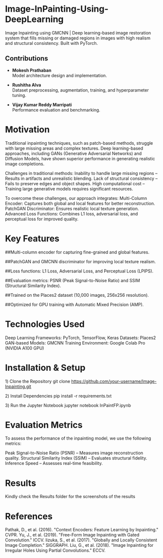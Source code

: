 # Image-InPainting-Using-DeepLearning
Image Inpainting using GMCNN | Deep learning-based image restoration system that fills missing or damaged regions in images with high realism and structural consistency. Built with PyTorch.

## Contributions

- **Mokesh Prathaban**  
  Model architecture design and implementation.

- **Rushitha Alva**  
  Dataset preprocessing, augmentation, training, and hyperparameter tuning.

- **Vijay Kumar Reddy Marripati**  
  Performance evaluation and benchmarking.
 


# Motivation
Traditional inpainting techniques, such as patch-based methods, struggle with large missing areas and complex textures. Deep learning-based approaches, including GANs (Generative Adversarial Networks) and Diffusion Models, have shown superior performance in generating realistic image completions.

Challenges in traditional methods:
Inability to handle large missing regions – Results in artifacts and unrealistic blending.
Lack of structural consistency – Fails to preserve edges and object shapes.
High computational cost – Training large generative models requires significant resources.

To overcome these challenges, our approach integrates:
Multi-Column Encoder: Captures both global and local features for better reconstruction.
PatchGAN Discriminator: Ensures realistic local texture generation.
Advanced Loss Functions: Combines L1 loss, adversarial loss, and perceptual loss for improved quality.

# Key Features
##Multi-column encoder for capturing fine-grained and global features.

##PatchGAN and GMCNN discriminator for improving local texture realism.

##Loss functions: L1 Loss, Adversarial Loss, and Perceptual Loss (LPIPS).

##Evaluation metrics: PSNR (Peak Signal-to-Noise Ratio) and SSIM (Structural Similarity Index).

##Trained on the Places2 dataset (10,000 images, 256x256 resolution).

##Optimized for GPU training with Automatic Mixed Precision (AMP).

# Technologies Used
Deep Learning Frameworks: PyTorch, TensorFlow, Keras
Datasets: Places2
GAN-based Models: GMCNN
Training Environment: Google Colab Pro (NVIDIA A100 GPU)

# Installation & Setup

1️) Clone the Repository
git clone https://github.com/your-username/Image-Inpainting.git

2️) Install Dependencies
pip install -r requirements.txt

3️) Run the Jupyter Notebook
jupyter notebook InPaintFP.ipynb

# Evaluation Metrics

To assess the performance of the inpainting model, we use the following metrics:

Peak Signal-to-Noise Ratio (PSNR) – Measures image reconstruction quality.
Structural Similarity Index (SSIM) – Evaluates structural fidelity.
Inference Speed – Assesses real-time feasibility.

# Results

Kindly check the Results folder for the screenshots of the results

# References

Pathak, D., et al. (2016). "Context Encoders: Feature Learning by Inpainting." CVPR.
Yu, J., et al. (2019). "Free-Form Image Inpainting with Gated Convolution." ICCV.
Iizuka, S., et al. (2017). "Globally and Locally Consistent Image Completion." SIGGRAPH.
Liu, G., et al. (2018). "Image Inpainting for Irregular Holes Using Partial Convolutions." ECCV.
